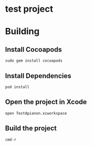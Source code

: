 # test project

# Building

## Install Cocoapods
`sudo gem install cocoapods`

## Install Dependencies
`pod install`

## Open the project in Xcode

    open TestApianon.xcworkspace

## Build the project

    cmd-r

